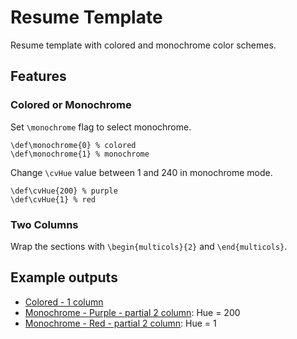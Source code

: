 # Resume Template
Resume template with colored and monochrome color schemes.
## Features
### Colored or Monochrome
Set `\monochrome` flag to select monochrome.

```
\def\monochrome{0} % colored
\def\monochrome{1} % monochrome
```

Change `\cvHue` value between 1 and 240 in monochrome mode.

```
\def\cvHue{200} % purple
\def\cvHue{1} % red
```

### Two Columns
Wrap the sections with `\begin{multicols}{2}` and `\end{multicols}`.

## Example outputs
* [Colored - 1 column](example/resume.pdf)
* [Monochrome - Purple - partial 2 column](example/resume-monochrome_200.pdf): Hue = 200
* [Monochrome - Red - partial 2 column](example/resume-monochrome_1.pdf): Hue = 1
